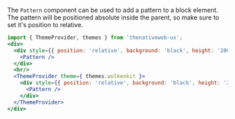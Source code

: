 The `Pattern` component can be used to add a pattern to a block element. The pattern will be positioned absolute inside the parent, so make sure to set it's position to relative.

```jsx
import { ThemeProvider, themes } from 'thenativeweb-ux';
<div>
  <div style={{ position: 'relative', background: 'black', height: '200px' }}>
    <Pattern />
  </div>
  <hr/>
  <ThemeProvider theme={ themes.wolkenkit }>
    <div style={{ position: 'relative', background: 'black', height: '200px' }}>
      <Pattern />
    </div>
  </ThemeProvider>
</div>
```
